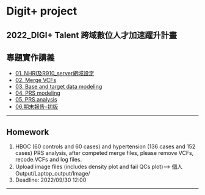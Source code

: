 # Digit+ project
2022_DIGI+ Talent 跨域數位人才加速躍升計畫
---
## 專題實作講義

* [01. NHRI及R910_server網域設定](https://drive.google.com/file/d/1oZJl8F0haUec3IJqc0sG1CSF1r87Wc10/view?usp=sharing)
* [02. Merge VCFs](https://drive.google.com/file/d/1sZdSV-8TLwcWQc-yRpvs_JdWcuU5kd5H/view?usp=sharing)
* [03. Base and target data modeling](https://drive.google.com/file/d/18KthfDxLez_lw4BWFVi9xEGYXKlWS8h9/view?usp=sharing)
* [04. PRS modeling](https://drive.google.com/file/d/1yTtkiKQ2A2zDPW5WFr5ZyiUgDjLSUbKE/view?usp=sharing)
* [05. PRS analysis](https://drive.google.com/file/d/1MREkdlL0uQahr_I_-YSwTzFFkdznOpYN/view?usp=sharing)
* [06.期末報告-初版](https://drive.google.com/file/d/1f7KzIgnHmyusrzxO64g8S7WH1iRkmXKl/view?usp=sharing)
---
## Homework
1. HBOC (60 controls and 60 cases) and hypertension (136 cases and 152 cases) PRS analysis, after competed merge files, please remove VCFs, recode.VCFs and log files.
2. Upload image files (includes density plot and fail QCs plot)--> 個人Output/Laptop_output/Image/
3. Deadline: 2022/09/30 12:00
---
